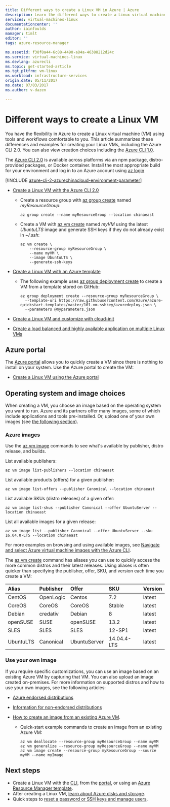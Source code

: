```yaml
---
title: Different ways to create a Linux VM in Azure | Azure
description: Learn the different ways to create a Linux virtual machine on Azure, including links to tools and tutorials for each method.
services: virtual-machines-linux
documentationcenter: ''
author: iainfoulds
manager: timlt
editor: ''
tags: azure-resource-manager

ms.assetid: f38f8a44-6c88-4490-a84a-46388212d24c
ms.service: virtual-machines-linux
ms.devlang: azurecli
ms.topic: get-started-article
ms.tgt_pltfrm: vm-linux
ms.workload: infrastructure-services
origin.date: 05/11/2017
ms.date: 07/03/2017
ms.author: v-dazen

---
```

# Different ways to create a Linux VM
You have the flexibility in Azure to create a Linux virtual machine (VM) using tools and workflows comfortable to you. This article summarizes these differences and examples for creating your Linux VMs, including the Azure CLI 2.0. You can also view creation choices including the [Azure CLI 1.0](creation-choices-nodejs.md).

The [Azure CLI 2.0](https://docs.azure.cn/zh-cn/cli/install-az-cli2?view=azure-cli-latest) is available across platforms via an npm package, distro-provided packages, or Docker container. Install the most appropriate build for your environment and log in to an Azure account using [az login](https://docs.azure.cn/zh-cn/cli/reference-index?view=azure-cli-latest#login)

[!INCLUDE [azure-cli-2-azurechinacloud-environment-parameter](../../../includes/azure-cli-2-azurechinacloud-environment-parameter.md)]

* [Create a Linux VM with the Azure CLI 2.0](quick-create-cli.md)

  * Create a resource group with [az group create](https://docs.azure.cn/zh-cn/cli/group?view=azure-cli-latest#create) named *myResourceGroup*: 

    ```azurecli
    az group create --name myResourceGroup --location chinaeast
    ```

  * Create a VM with [az vm create](https://docs.azure.cn/zh-cn/cli/vm?view=azure-cli-latest#create) named *myVM* using the latest *UbuntuLTS* image and generate SSH keys if they do not already exist in *~/.ssh*:

    ```azurecli
    az vm create \
        --resource-group myResourceGroup \
        --name myVM \
        --image UbuntuLTS \
        --generate-ssh-keys
    ```

* [Create a Linux VM with an Azure template](create-ssh-secured-vm-from-template.md)

  * The following example uses [az group deployment create](https://docs.azure.cn/zh-cn/cli/group/deployment?view=azure-cli-latest#create) to create a VM from a template stored on GitHub:

    ```azurecli
    az group deployment create --resource-group myResourceGroup \ 
      --template-uri https://raw.githubusercontent.com/Azure/azure-quickstart-templates/master/101-vm-sshkey/azuredeploy.json \
      --parameters @myparameters.json
    ```
* [Create a Linux VM and customize with cloud-init](tutorial-automate-vm-deployment.md)

* [Create a load balanced and highly available application on multiple Linux VMs](tutorial-load-balancer.md)

## Azure portal
The [Azure portal](https://portal.azure.cn) allows you to quickly create a VM since there is nothing to install on your system. Use the Azure portal to create the VM:

* [Create a Linux VM using the Azure portal](quick-create-portal.md) 

## Operating system and image choices
When creating a VM, you choose an image based on the operating system you want to run. Azure and its partners offer many images, some of which include applications and tools pre-installed. Or, upload one of your own images (see [the following section](#use-your-own-image)).

### Azure images
Use the [az vm image](https://docs.azure.cn/zh-cn/cli/vm/image?view=azure-cli-latest) commands to see what's available by publisher, distro release, and builds.

List available publishers:

```azurecli
az vm image list-publishers --location chinaeast
```

List available products (offers) for a given publisher:

```azurecli
az vm image list-offers --publisher Canonical --location chinaeast
```

List available SKUs (distro releases) of a given offer:

```azurecli
az vm image list-skus --publisher Canonical --offer UbuntuServer --location chinaeast
```

List all available images for a given release:

```azurecli
az vm image list --publisher Canonical --offer UbuntuServer --sku 16.04.0-LTS --location chinaeast
```

For more examples on browsing and using available images, see [Navigate and select Azure virtual machine images with the Azure CLI](cli-ps-findimage.md).

The [az vm create](https://docs.microsoft.com/cli/azure/vm?view=azure-cli-latest#create) command has aliases you can use to quickly access the more common distros and their latest releases. Using aliases is often quicker than specifying the publisher, offer, SKU, and version each time you create a VM:

| Alias | Publisher | Offer | SKU | Version |
|:--- |:--- |:--- |:--- |:--- |
| CentOS |OpenLogic |Centos |7.2 |latest |
| CoreOS |CoreOS |CoreOS |Stable |latest |
| Debian |credativ |Debian |8 |latest |
| openSUSE |SUSE |openSUSE |13.2 |latest |
| SLES |SLES |SLES |12-SP1 |latest |
| UbuntuLTS |Canonical |UbuntuServer |14.04.4-LTS |latest |

### Use your own image
If you require specific customizations, you can use an image based on an existing Azure VM by capturing that VM. You can also upload an image created on-premises. For more information on supported distros and how to use your own images, see the following articles:

* [Azure endorsed distributions](endorsed-distros.md)
* [Information for non-endorsed distributions](create-upload-generic.md)
* [How to create an image from an existing Azure VM](tutorial-custom-images.md).

  * Quick-start example commands to create an image from an existing Azure VM:

    ```azurecli
    az vm deallocate --resource-group myResourceGroup --name myVM
    az vm generalize --resource-group myResourceGroup --name myVM
    az vm image create --resource-group myResourceGroup --source myVM --name myImage
    ```

## Next steps
* Create a Linux VM with the [CLI](quick-create-cli.md), from the [portal](quick-create-portal.md), or using an [Azure Resource Manager template](../windows/cli-deploy-templates.md).
* After creating a Linux VM, [learn about Azure disks and storage](tutorial-manage-disks.md).
* Quick steps to [reset a password or SSH keys and manage users](using-vmaccess-extension.md).
